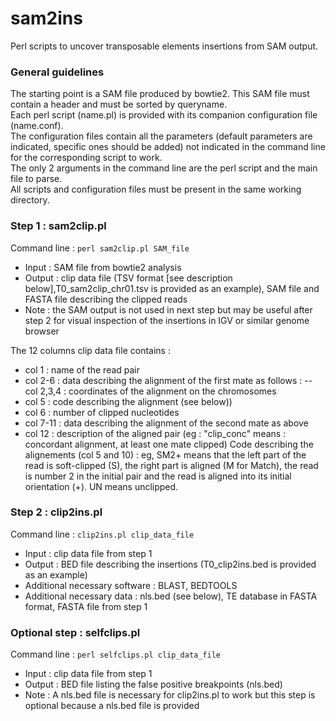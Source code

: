 # sam2ins

Perl scripts to uncover transposable elements insertions from SAM output.

### General guidelines
The starting point is a SAM file produced by bowtie2. This SAM file must contain a header and must be sorted by queryname.  
Each perl script (name.pl) is provided with its companion configuration file (name.conf).  
The configuration files contain all the parameters (default parameters are indicated, specific ones should be added) not indicated in the command line for the corresponding script to work.  
The only 2 arguments in the command line are the perl script and the main file to parse.  
All scripts and configuration files must be present in the same working directory.

### Step 1 : sam2clip.pl
Command line  : `perl sam2clip.pl SAM_file`  
- Input : SAM file from bowtie2 analysis  
- Output : clip data file (TSV format [see description below],T0_sam2clip_chr01.tsv is provided as an example), SAM file and FASTA file describing the clipped reads  
- Note : the SAM output is not used in next step but may be useful after step 2 for visual inspection of the insertions in IGV or similar genome browser

The 12 columns clip data file contains :
- col 1 : name of the read pair
- col 2-6 : data describing the alignment of the first mate as follows :
-- col 2,3,4 : coordinates of the alignment on the chromosomes
- col 5 : code describing the alignment (see below)) 
- col 6 : number of clipped nucleotides
- col 7-11 : data describing the alignment of the second mate as above
- col 12 : description of the aligned pair (eg : "clip_conc" means : concordant alignment, at least one mate clipped)
Code describing the alignements (col 5 and 10) : eg, SM2+ means that the left part of the read is soft-clipped (S), the right part is aligned (M for Match), the read is number 2 in the initial pair and the read is aligned into its initial orientation (+). UN means unclipped.

### Step 2 : clip2ins.pl
Command line : `clip2ins.pl clip_data_file`  
- Input : clip data file from step 1  
- Output : BED file describing the insertions (T0_clip2ins.bed is provided as an example)  
- Additional necessary software : BLAST, BEDTOOLS  
- Additional necessary data : nls.bed (see below), TE database in FASTA format, FASTA file from step 1
 
### Optional step : selfclips.pl
Command line : `perl selfclips.pl clip_data_file`  
- Input : clip data file from step 1  
- Output : BED file listing the false positive breakpoints (nls.bed)  
- Note : A nls.bed file is necessary for clip2ins.pl to work but this step is optional because a nls.bed file is provided
